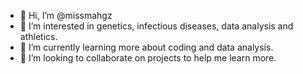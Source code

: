 - 👋 Hi, I’m @missmahgz
- 👀 I’m interested in genetics, infectious diseases, data analysis and athletics. 
- 🌱 I’m currently learning more about coding and data analysis. 
- 💞️ I’m looking to collaborate on projects to help me learn more.

<!---
missmahgz/missmahgz is a ✨ special ✨ repository because its `README.md` (this file) appears on your GitHub profile.
You can click the Preview link to take a look at your changes.
--->
